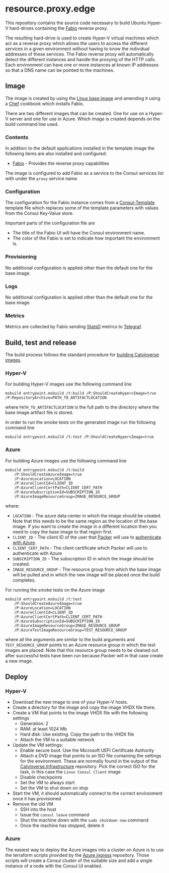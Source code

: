 # resource.proxy.edge

This repository contains the source code necessary to build Ubuntu Hyper-V hard-drives containing the
[Fabio](https://github.com/fabiolb/fabio) reverse proxy.

The resulting hard-drive is used to create Hyper-V virtual machines which act as a reverse proxy
which allows the users to access the different services in a given environment
without having to know the individual addresses of these services. The Fabio reverse proxy will
automatically detect the different instances and handle the proxying of the HTTP calls. Each
environment can have one or more instances at known IP addresses so that a DNS name can be
pointed to the machines.

## Image

The image is created by using the [Linux base image](http://tfs:8080/tfs/Vista/DevInfrastructure/_git/Template-Resource.Linux.Ubuntu.Server)
and amending it using a [Chef](https://www.chef.io/chef/) cookbook which installs Fabio.

There are two different images that can be created. One for use on a Hyper-V server and one for use
in Azure. Which image is created depends on the build command line used.

### Contents

In addition to the default applications installed in the template image the following items are
also installed and configured:

* [Fabio](https://github.com/fabiolb/fabio) - Provides the reverse proxy capabilities

The image is configured to add Fabio as a service to the Consul services list with under the
`proxy` service name.

### Configuration

The configuration for the Fabio instance comes from a
[Consul-Template](https://github.com/hashicorp/consul-template) template file which replaces some
of the template parameters with values from the Consul Key-Value store.

Important parts of the configuration file are

* The title of the Fabio UI will have the Consul environment name.
* The color of the Fabio is set to indicate how important the environment is.

### Provisioning

No additional configuration is applied other than the default one for the base image.

### Logs

No additional configuration is applied other than the default one for the base image.

### Metrics

Metrics are collected by Fabio sending [StatsD](https://www.vaultproject.io/docs/internals/telemetry.html)
metrics to [Telegraf](https://www.influxdata.com/time-series-platform/telegraf/).

## Build, test and release

The build process follows the standard procedure for
[building Calvinverse images](https://www.calvinverse.net/documentation/how-to-build).

### Hyper-V

For building Hyper-V images use the following command line

    msbuild entrypoint.msbuild /t:build /P:ShouldCreateHypervImage=true /P:RepositoryArchive=PATH_TO_ARTIFACTLOCATION

where `PATH_TO_ARTIFACTLOCATION` is the full path to the directory where the base image artifact
file is stored.

In order to run the smoke tests on the generated image run the following command line

    msbuild entrypoint.msbuild /t:test /P:ShouldCreateHypervImage=true


### Azure

For building Azure images use the following command line

    msbuild entrypoint.msbuild /t:build
        /P:ShouldCreateAzureImage=true
        /P:AzureLocation=LOCATION
        /P:AzureClientId=CLIENT_ID
        /P:AzureClientCertPath=CLIENT_CERT_PATH
        /P:AzureSubscriptionId=SUBSCRIPTION_ID
        /P:AzureImageResourceGroup=IMAGE_RESOURCE_GROUP

where:

* `LOCATION` - The azure data center in which the image should be created. Note that this needs to be the same
  region as the location of the base image. If you want to create the image in a different location then you need to
  copy the base image to that region first.
* `CLIENT_ID` - The client ID of the user that [Packer](https://packer.io) will use to
  [authenticate with Azure](https://www.packer.io/docs/builders/azure#azure-active-directory-service-principal).
* `CLIENT_CERT_PATH` - The client certificate which Packer will use to authenticate with Azure
* `SUBSCRIPTION_ID` - The subscription ID in which the image should be created.
* `IMAGE_RESOURCE_GROUP` - The resource group from which the base image will be pulled and in which the new image
  will be placed once the build completes.

For running the smoke tests on the Azure image

    msbuild entrypoint.msbuild /t:test
        /P:ShouldCreateAzureImage=true
        /P:AzureLocation=LOCATION
        /P:AzureClientId=CLIENT_ID
        /P:AzureClientCertPath=CLIENT_CERT_PATH
        /P:AzureSubscriptionId=SUBSCRIPTION_ID
        /P:AzureImageResourceGroup=IMAGE_RESOURCE_GROUP
        /P:AzureTestImageResourceGroup=TEST_RESOURCE_GROUP

where all the arguments are similar to the build arguments and `TEST_RESOURCE_GROUP` points to an Azure resource
group in which the test images are placed. Note that this resource group needs to be cleaned out after successful
tests have been run because Packer will in that case create a new image.

## Deploy

### Hyper-V

* Download the new image to one of your Hyper-V hosts.
* Create a directory for the image and copy the image VHDX file there.
* Create a VM that points to the image VHDX file with the following settings
  * Generation: 2
  * RAM: at least 1024 Mb
  * Hard disk: Use existing. Copy the path to the VHDX file
  * Attach the VM to a suitable network
* Update the VM settings:
  * Enable secure boot. Use the Microsoft UEFI Certificate Authority
  * Attach a DVD image that points to an ISO file containing the settings for the environment. These
    are normally found in the output of the [Calvinverse.Infrastructure](https://github.com/Calvinverse/calvinverse.infrastructure)
    repository. Pick the correct ISO for the task, in this case the `Linux Consul Client` image
  * Disable checkpoints
  * Set the VM to always start
  * Set the VM to shut down on stop
* Start the VM, it should automatically connect to the correct environment once it has provisioned
* Remove the old VM
  * SSH into the host
  * Issue the `consul leave` command
  * Shut the machine down with the `sudo shutdown now` command
  * Once the machine has stopped, delete it

### Azure

The easiest way to deploy the Azure images into a cluster on Azure is to use the terraform scripts
provided by the [Azure ingress](https://github.com/Calvinverse/infrastructure.azure.core.ingress)
repository. Those scripts will create a Consul cluster of the suitable size and add a single instance
of a node with the Consul UI enabled.
